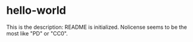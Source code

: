 # hello-world
This is the description: README is initialized.
Nolicense seems to be the most like "PD" or "CC0".
